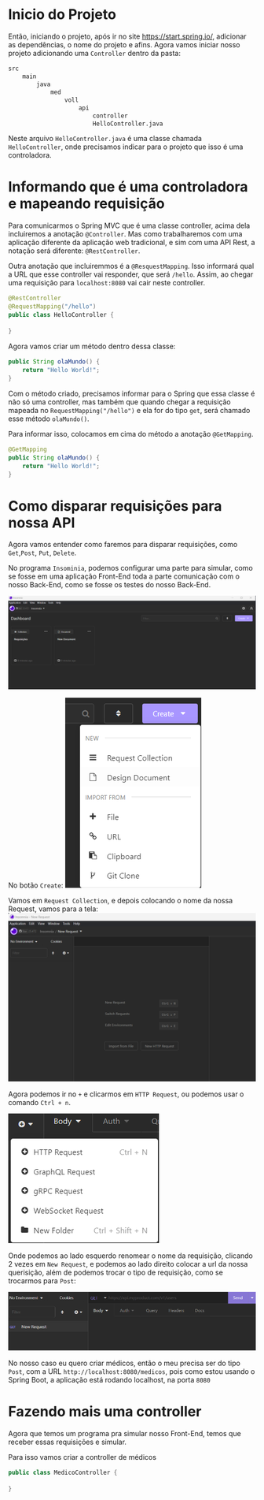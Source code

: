 # Inicio do Projeto
Então, iniciando o projeto, após ir no site https://start.spring.io/, 
adicionar as dependências, o nome do projeto e afins. Agora vamos iniciar
nosso projeto adicionando uma `Controller` dentro da pasta:

``` Folder
src
    main
        java
            med
                voll
                    api
                        controller
                        HelloController.java
```
Neste arquivo `HelloController.java` é uma classe chamada
`HelloController`, onde precisamos indicar para o projeto
que isso é uma controladora.

# Informando que é uma controladora e mapeando requisição
Para comunicarmos o Spring MVC que é uma classe controller, acima dela incluiremos a anotação `@Controller`. Mas como trabalharemos com uma aplicação diferente da aplicação web tradicional, e sim com uma API Rest, a notação será diferente: `@RestController`.

Outra anotação que incluiremmos é a `@ResquestMapping`. Isso informará qual a URL que esse controller vai responder, que será `/hello`. Assim, ao chegar uma requisição para `localhost:8080` vai cair neste controller.

``` Java
@RestController
@RequestMapping("/hello")
public class HelloController {

}
```

Agora vamos criar um método dentro dessa classe:

```java
public String olaMundo() {
    return "Hello World!";
}
```

Com o método criado, precisamos informar para o Spring que essa classe é não só uma controller, mas também que quando chegar a requisição mapeada no `RequestMapping("/hello")` e ela for do tipo `get`, será chamado esse método `olaMundo()`.

Para informar isso, colocamos em cima do método a anotação `@GetMapping`.

```java
@GetMapping
public String olaMundo() {
    return "Hello World!";
}
```

# Como disparar requisições para nossa API
Agora vamos entender como faremos para disparar requisições, como `Get`,`Post`, `Put`, `Delete`.

No programa `Insominia`, podemos configurar uma parte para simular, como se fosse em uma aplicação Front-End toda a parte comunicação com o nosso Back-End, como se fosse os testes do nosso Back-End.

![](Image/Insomnia.png)

No botão `Create`:
![](Image/Insomnia2.png)

Vamos em `Request Collection`, e depois colocando o nome da nossa Request, vamos para a tela:
![](Image/Insomnia3.png)

Agora podemos ir no `+` e clicarmos em `HTTP Request`, ou podemos usar o comando `Ctrl + n`.

![](Image/Insomnia4.png)

Onde podemos ao lado esquerdo renomear o nome da requisição, clicando 2 vezes em `New Request`, e podemos ao lado direito colocar a url da nossa querisição, além de podemos trocar o tipo de requisição, como se trocarmos para `Post`:

![](Image/Insomnia5.png)

No nosso caso eu quero criar médicos, então o meu precisa ser do tipo `Post`, com a URL `http://localhost:8080/medicos`, pois como estou usando o Spring Boot, a aplicação está rodando localhost, na porta `8080`

# Fazendo mais uma controller
Agora que temos um programa pra simular nosso Front-End, temos que receber essas requisições e simular.

Para isso vamos criar a controller de médicos

``` Java
public class MedicoController {

}
```